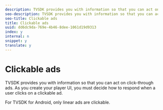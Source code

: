 ```yaml
---
description: TVSDK provides you with information so that you can act on click-through ads. As you create your player UI, you must decide how to respond when a user clicks on a clickable ad.
seo-description: TVSDK provides you with information so that you can act on click-through ads. As you create your player UI, you must decide how to respond when a user clicks on a clickable ad.
seo-title: Clickable ads
title: Clickable ads
uuid: dd6dc9da-769e-4b46-8dee-1061d19d9313
index: y
internal: n
snippet: y
translate: y
---
```


# Clickable ads

TVSDK provides you with information so that you can act on click-through ads. As you create your player UI, you must decide how to respond when a user clicks on a clickable ad.

For TVSDK for Android, only linear ads are clickable. 
